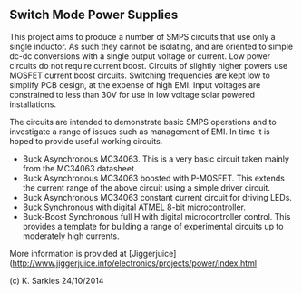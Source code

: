 Switch Mode Power Supplies
--------------------------

This project aims to produce a number of SMPS circuits that use only a single
inductor. As such they cannot be isolating, and are oriented to simple dc-dc
conversions with a single output voltage or current. Low power circuits do
not require current boost. Circuits of slightly higher powers use MOSFET
current boost circuits. Switching frequencies are kept low to simplify PCB
design, at the expense of high EMI. Input voltages are constrained to less
than 30V for use in low voltage solar powered installations.

The circuits are intended to demonstrate basic SMPS operations and to
investigate a range of issues such as management of EMI. In time it is hoped
to provide useful working circuits.

- Buck Asynchronous MC34063. This is a very basic circuit taken mainly from the
  MC34063 datasheet.
- Buck Asynchronous MC34063 boosted with P-MOSFET. This extends the current
  range of the above circuit using a simple driver circuit.
- Buck Asynchronous MC34063 constant current circuit for driving LEDs.
- Buck Synchronous with digital ATMEL 8-bit microcontroller.
- Buck-Boost Synchronous full H with digital microcontroller control. This
  provides a template for building a range of experimental circuits up to
  moderately high currents.

More information is provided at [Jiggerjuice](http://www.jiggerjuice.info/electronics/projects/power/index.html

(c) K. Sarkies 24/10/2014

